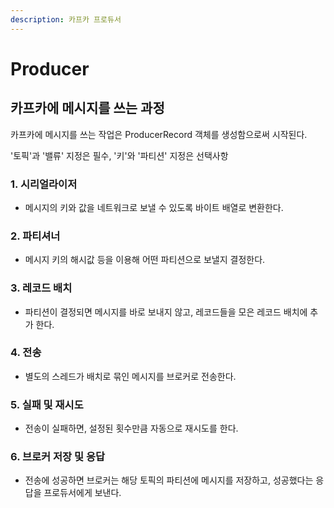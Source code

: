```yaml
---
description: 카프카 프로듀서
---
```


# Producer



## 카프카에 메시지를 쓰는 과정

카프카에 메시지를 쓰는 작업은 ProducerRecord 객체를 생성함으로써 시작된다.

'토픽'과 '밸류' 지정은 필수, '키'와 '파티션' 지정은 선택사항

### 1. 시리얼라이저

* 메시지의 키와 값을 네트워크로 보낼 수 있도록 바이트 배열로 변환한다.

### 2. 파티셔너

* 메시지 키의 해시값 등을 이용해 어떤 파티션으로 보낼지 결정한다.

### 3. 레코드 배치

* 파티션이 결정되면 메시지를 바로 보내지 않고, 레코드들을 모은 레코드 배치에 추가 한다.

### 4. 전송

* 별도의 스레드가 배치로 묶인 메시지를 브로커로 전송한다.

### 5. 실패 및 재시도

* 전송이 실패하면, 설정된 횟수만큼 자동으로 재시도를 한다.

### 6. 브로커 저장 및 응답

* 전송에 성공하면 브로커는 해당 토픽의 파티션에 메시지를 저장하고, 성공했다는 응답을 프로듀서에게 보낸다.





